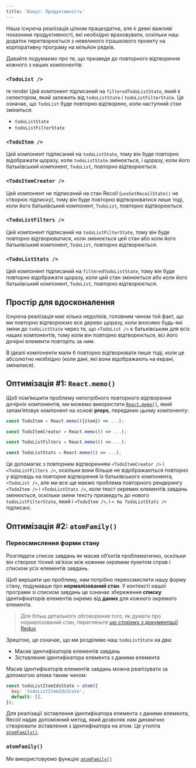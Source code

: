 ```yaml
---
title: 'Бонус: Продуктивність'
---
```


Наша існуюча реалізація цілком працездатна, але є деякі важливі показники продуктивності, які необхідно враховувати, оскільки наш додаток перетворюється з невеликого іграшкового проекту на корпоративну програму на мільйон рядків.

Давайте подумаємо про те, що призведе до повторного відтворення кожного з наших компонентів:

### `<TodoList />`
re render
Цей компонент підписаний на `filteredTodoListState`, який є селектором, який залежить від `todoListState` і `todoListFilterState`. Це означає, що `TodoList` буде повторно відтворено, коли наступний стан зміниться:

- `todoListState`
- `todoListFilterState`

### `<TodoItem />`

Цей компонент підписаний на `todoListState`, тому він буде повторно відображати щоразу, коли `todoListState` змінюється, і щоразу, коли його батьківський компонент, `TodoList`, повторно відтворюється.

### `<TodoItemCreator />`

Цей компонент не підписаний на стан Recoil (`useSetRecoilState()` не створює підписку), тому він буде повторно відтворюватися лише тоді, коли його батьківський компонент, `TodoList`, повторно відтворюється.

### `<TodoListFilters />`

Цей компонент підписаний на `todoListFilterState`, тому він буде повторно відтворюватися, коли змінюється цей стан або коли його батьківський компонент, `TodoList`, повторно відтворюється.

### `<TodoListStats />`

Цей компонент підписаний на `filteredTodoListState`, тому він буде повторно відображати щоразу, коли цей стан змінюється або коли його батьківський компонент, `TodoList`, повторно відтворюється.

## Простір для вдосконалення

Існуюча реалізація має кілька недоліків, головним чином той факт, що ми повторно відтворюємо все дерево щоразу, коли вносимо будь-які зміни до `todoListState` через те, що `<TodoList />` є батьківським для всіх наших компонентів, тому коли він повторно відтворюється, всі його дочірні елементи повторіть за ним.

В ідеалі компоненти мали б повторно відтворювати лише тоді, коли це абсолютно необхідно (коли дані, які вони відображають на екрані, змінилися).

## Оптимізація #1: `React.memo()`

Щоб пом’якшити проблему непотрібного повторного відтворення дочірніх компонентів, ми можемо використати [`React.memo()`](https://reactjs.org/docs/react-api.html#reactmemo), який запам’ятовує компонент на основі **props**, переданих цьому компоненту:

```js
const TodoItem = React.memo(({item}) => ...);

const TodoItemCreator = React.memo(() => ...);

const TodoListFilters = React.memo(() => ...);

const TodoListStats = React.memo(() => ...);
```

Це допомагає з повторним відтворенням `<TodoItemCreator />` і `<TodoListFilters />`, оскільки вони більше не відображаються повторно у відповідь на повторне відтворення їх батьківського компонента, `<TodoList />`, але ми все ще маємо проблема повторного рендерингу `<TodoItem />` і `<TodoListStats />`, коли текст окремих елементів завдань змінюється, оскільки зміни тексту призведуть до нового `todoListFilterState`, який і `<TodoItem />`, і `< На TodoListStats />` підписані.

## Оптимізація #2: `atomFamily()`

### Переосмислення форми стану

Розглядати список завдань як масив об’єктів проблематично, оскільки він створює тісний зв’язок між кожним окремим пунктом справ і списком усіх елементів завдань.

Щоб вирішити цю проблему, нам потрібно переосмислити нашу форму стану, подумавши про **нормалізований стан**. У контексті нашої програми зі списком завдань це означає збереження **списку** ідентифікаторів елементів окремо від **даних** для кожного окремого елемента.

> Для більш детального обговорення того, як думати про нормалізований стан, перегляньте [цю сторінку з документації Redux](https://redux.js.org/recipes/structuring-reducers/normalizing-state-shape).

Зрештою, це означає, що ми розділимо наш `todoListState` на два:

- Масив ідентифікаторів елементів завдань
- Зіставлення ідентифікатора елемента з даними елемента

Масив ідентифікаторів елементів завдань можна реалізувати за допомогою атома таким чином:

```javascript
const todoListItemIdsState = atom({
  key: 'todoListItemIdsState',
  default: [],
});
```

Для реалізації зіставлення ідентифікатора елемента з даними елемента, Recoil надає допоміжний метод, який дозволяє нам динамічно створювати зіставлення з ідентифікатора на атом. Це утиліта [`atomFamily()`](/docs/api-reference/utils/atomFamily).

### `atomFamily()`

Ми використовуємо функцію [`atomFamily()`](docs/api-reference/utils/atomFamily)
